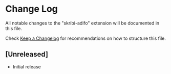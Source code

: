 # Change Log

All notable changes to the "skribi-adifo" extension will be documented in this file.

Check [Keep a Changelog](http://keepachangelog.com/) for recommendations on how to structure this file.

## [Unreleased]

- Initial release